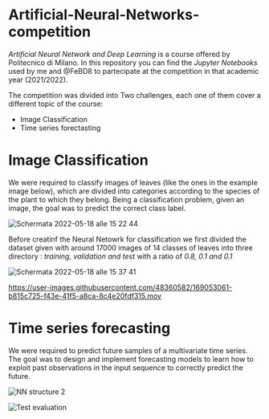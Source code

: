 # Artificial-Neural-Networks-competition
*Artificial Neural Network and Deep Learning* is a course offered by Politecnico di Milano. In this repository you can find the *Jupyter Notebooks* used by me and @FeBD8 to partecipate at the competition in that academic year (2021/2022).

The competition was divided into Two challenges, each one of them cover a different topic of the course:
 - Image Classification
 - Time series forectasting


 
# Image Classification
We were required to classify images of leaves (like the ones in the example image below), which are divided into categories according to the species of the plant to which they belong. Being a classification problem, given an image, the goal was to predict the correct class label.

![Schermata 2022-05-18 alle 15 22 44](https://user-images.githubusercontent.com/48360582/169048893-ed1d38c6-ffd0-4f96-ae6f-ca36aedea0e0.png)

Before creatinf the Neural Netowrk for classification we first divided the dataset given with around 17000 images of 14 classes of leaves into three directory : *training, validation and test* with a ratio of *0.8, 0.1 and 0.1*

![Schermata 2022-05-18 alle 15 37 41](https://user-images.githubusercontent.com/48360582/169052143-56982759-dfea-4b92-913d-f92d0228d444.png)



https://user-images.githubusercontent.com/48360582/169053061-b815c725-f43e-41f5-a8ca-8c4e20fdf315.mov


# Time series forecasting
We were required to predict future samples of a multivariate time series. The goal was to design and implement forecasting models to learn how to exploit past observations in the input sequence to correctly predict the future.


![NN structure 2](https://user-images.githubusercontent.com/48360582/169056207-668c2fda-627e-4afb-8b93-728f09c5a45a.jpg)


![Test evaluation](https://user-images.githubusercontent.com/48360582/169055527-bc67b045-2f6b-42e6-868d-d012aed7152d.jpg)
